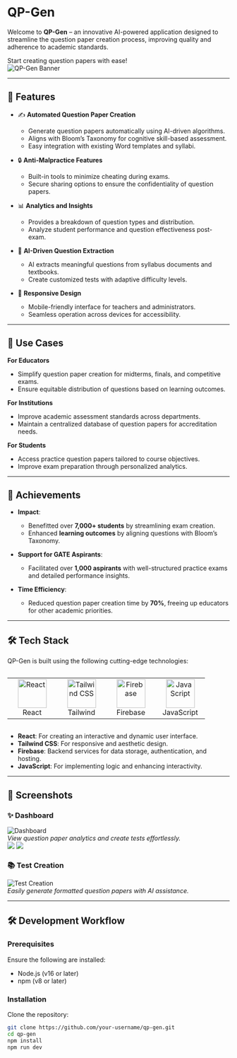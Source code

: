 # QP-Gen  

Welcome to **QP-Gen** – an innovative AI-powered application designed to streamline the question paper creation process, improving quality and adherence to academic standards.  

Start creating question papers with ease!  
![QP-Gen Banner](https://drive.google.com/uc?id=1SE3dLopvWCSEqkSuRHqEhFfg6ai59WBn)

---

## 🌟 Features  

- ✍️ **Automated Question Paper Creation**  
   - Generate question papers automatically using AI-driven algorithms.  
   - Aligns with Bloom’s Taxonomy for cognitive skill-based assessment.  
   - Easy integration with existing Word templates and syllabi.  

- 🔒 **Anti-Malpractice Features**  
   - Built-in tools to minimize cheating during exams.  
   - Secure sharing options to ensure the confidentiality of question papers.  

- 📊 **Analytics and Insights**  
   - Provides a breakdown of question types and distribution.  
   - Analyze student performance and question effectiveness post-exam.  

- 🧠 **AI-Driven Question Extraction**  
   - AI extracts meaningful questions from syllabus documents and textbooks.  
   - Create customized tests with adaptive difficulty levels.  

- 📱 **Responsive Design**  
   - Mobile-friendly interface for teachers and administrators.  
   - Seamless operation across devices for accessibility.  

---

## 🎯 Use Cases  

**For Educators**  
- Simplify question paper creation for midterms, finals, and competitive exams.  
- Ensure equitable distribution of questions based on learning outcomes.  

**For Institutions**  
- Improve academic assessment standards across departments.  
- Maintain a centralized database of question papers for accreditation needs.  

**For Students**  
- Access practice question papers tailored to course objectives.  
- Improve exam preparation through personalized analytics.  

---

## 🚀 Achievements  

- **Impact**:  
   - Benefitted over **7,000+ students** by streamlining exam creation.  
   - Enhanced **learning outcomes** by aligning questions with Bloom’s Taxonomy.  

- **Support for GATE Aspirants**:  
   - Facilitated over **1,000 aspirants** with well-structured practice exams and detailed performance insights.  

- **Time Efficiency**:  
   - Reduced question paper creation time by **70%**, freeing up educators for other academic priorities.  

---

## 🛠️ Tech Stack  

QP-Gen is built using the following cutting-edge technologies:  

<div style="display: flex; align-items: flex-start;">
  <table align="center">
    <tr>
      <td align="center" width="96">
        <img src="https://techstack-generator.vercel.app/react-icon.svg" alt="React" width="65" height="65" />
        <br>React
      </td>
      <td align="center" width="96">
        <img src="https://skillicons.dev/icons?i=tailwind" width="65" height="65" alt="Tailwind CSS" />
        <br>Tailwind
      </td>
      <td align="center" width="96">
        <img src="https://skillicons.dev/icons?i=firebase" width="65" height="65" alt="Firebase" />
        <br>Firebase
      </td>
      <td align="center" width="96">
        <img src="https://techstack-generator.vercel.app/js-icon.svg" alt="JavaScript" width="65" height="65" />
        <br>JavaScript
      </td>
    </tr>
  </table>
</div>  

- **React**: For creating an interactive and dynamic user interface.  
- **Tailwind CSS**: For responsive and aesthetic design.  
- **Firebase**: Backend services for data storage, authentication, and hosting.  
- **JavaScript**: For implementing logic and enhancing interactivity.  

---

## 📸 Screenshots  

### ✨ Dashboard  

![Dashboard](https://drive.google.com/uc?id=1tprbBZ_VFQMrBpadDzeH7vPcPVe9hEcu)  
*View question paper analytics and create tests effortlessly.*  
![](https://drive.google.com/uc?id=1k0SKraNkI4kb1Potr1nhHz979hi5Exsc)
![](https://drive.google.com/uc?id=1l9MNlTP4UmV-DKksxH07FxYMg8ur8LM7)
### 📚 Test Creation  

![Test Creation](https://drive.google.com/uc?id=1SpPP0e5HKGNRHbcjBJZuQWsBXa6-zvLj)  
*Easily generate formatted question papers with AI assistance.*  


---

## 🛠️ Development Workflow  

### Prerequisites  

Ensure the following are installed:  
- Node.js (v16 or later)  
- npm (v8 or later)  

### Installation  

Clone the repository:  
```bash
git clone https://github.com/your-username/qp-gen.git
cd qp-gen
npm install
npm run dev
